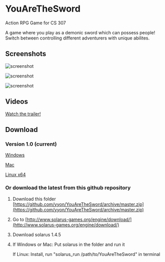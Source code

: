 # YouAreTheSword
Action RPG Game for CS 307

A game where you play as a demonic sword which can possess people!
Switch between controlling different adventurers with unique abilites.

## Screenshots

![screenshot](http://i.imgur.com/QjGfRlU.png)

![screenshot](http://i.imgur.com/yAPH10i.png)

![screenshot](http://i.imgur.com/tBeMMmL.png)

## Videos

[Watch the trailer!](https://youtu.be/3aK1HRGCCQY)

## Download

### Version 1.0 (current)
[Windows](https://drive.google.com/file/d/0Bwum1DVR9SNNbktrLVZ1YWx0Sm8/view?usp=sharing)

[Mac](https://drive.google.com/file/d/0Bwum1DVR9SNNY0hKaFVpZlBRRWs/view?usp=sharing)

[Linux x64](https://drive.google.com/file/d/0Bwum1DVR9SNNR1hoZkpFek5keDA/view?usp=sharing)

### Or download the latest from this github repository

1. Download this folder [https://github.com/yyon/YouAreTheSword/archive/master.zip](https://github.com/yyon/YouAreTheSword/archive/master.zip)
2. Go to [http://www.solarus-games.org/engine/download/](http://www.solarus-games.org/engine/download/)
3. Download solarus 1.4.5
4. If Windows or Mac: Put solarus in the folder and run it

    If Linux: Install, run "solarus_run /path/to/YouAreTheSword" in terminal

